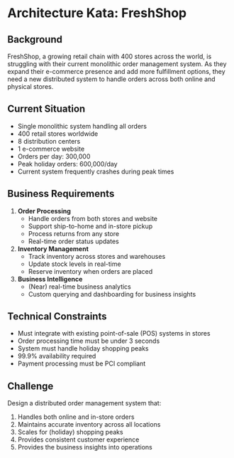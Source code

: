 # Architecture Kata: FreshShop

## Background

FreshShop, a growing retail chain with 400 stores across the world, is struggling with their current monolithic order management system. 
As they expand their e-commerce presence and add more fulfillment options, they need a new distributed system to handle orders across both online and physical stores.

## Current Situation

- Single monolithic system handling all orders
- 400 retail stores worldwide
- 8 distribution centers
- 1 e-commerce website
- Orders per day: 300,000
- Peak holiday orders: 600,000/day
- Current system frequently crashes during peak times

## Business Requirements

1. **Order Processing**
    - Handle orders from both stores and website
    - Support ship-to-home and in-store pickup
    - Process returns from any store
    - Real-time order status updates
2. **Inventory Management**
    - Track inventory across stores and warehouses
    - Update stock levels in real-time
    - Reserve inventory when orders are placed
3. **Business Intelligence**
	- (Near) real-time business analytics
	- Custom querying and dashboarding for business insights

## Technical Constraints

- Must integrate with existing point-of-sale (POS) systems in stores
- Order processing time must be under 3 seconds
- System must handle holiday shopping peaks
- 99.9% availability required
- Payment processing must be PCI compliant

## Challenge

Design a distributed order management system that:

1. Handles both online and in-store orders
2. Maintains accurate inventory across all locations
3. Scales for (holiday) shopping peaks
4. Provides consistent customer experience
5. Provides the business insights into operations


